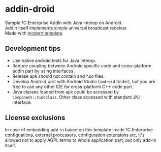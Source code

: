 # addin-droid

Sample 1C:Enterprise AddIn with Java interop on Android.  
AddIn itself implements simple universal broadcast receiver.  
Made with [modern template](https://github.com/Infactum/addin-template).

## Development tips

- Use native android tests for Java interop.
- Reduce coupling between Android specific code and cross-platform addIn part by using interfaces.
- Release apk should not contain and *.so files.
- Develop Android part with Android Studio (`android` folder), but you are free to use any other IDE for cross-platform C++ code part.
- Java classes loaded from apk could be accessed by `Component::FindClass`. Other class accessed with standard JNI interface.

## License exclusions
In case of embedding add-in based on this template inside 1C:Enterprise configuations, external processors, configuration extensions etc, it's allowed not to apply AGPL terms to whole application part, but only add-in itself.
